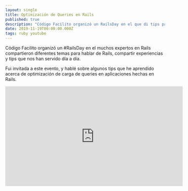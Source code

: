 ```yaml
---
layout: single
title: Optimización de Queries en Rails
published: true
description: "Código Facilito organizó un RailsDay en el que di tips para optimizar queries en Rails"
date: 2019-11-19T00:00:00.000Z
tags: ruby youtube
---
```


Código Facilito organizó un #RailsDay en el muchos expertos en Rails compartieron diferentes temas para hablar de Rails, compartir experiencias y tips que nos han servido día a día.

Fui invitada a este evento, y hablé sobre algunos tips que he aprendido acerca de optimización de carga de queries en aplicaciones hechas en Rails.

<iframe width="560" height="315" src="https://www.youtube.com/embed/rh79rq5sc9g" title="YouTube video player" frameborder="0" allow="accelerometer; autoplay; clipboard-write; encrypted-media; gyroscope; picture-in-picture" allowfullscreen></iframe>